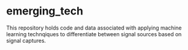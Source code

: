 # emerging_tech

This repository holds code and data associated with applying machine learning technqiques to differentiate between signal sources based on signal captures.
